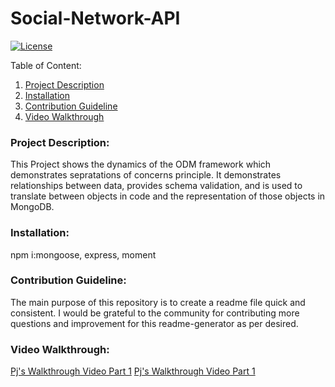 # Social-Network-API

[![License](https://img.shields.io/badge/license-mit-blue.svg)](https://opensource.org/licenses/mit)
  
  Table of Content:
  1. [Project Description](#Project-Description)
  2. [Installation](#Installation)
  3. [Contribution Guideline](#Contribution-Guideline)
  4. [Video Walkthrough](#Video-Walkthrough)

### Project Description:

This Project shows the dynamics of the ODM framework which demonstrates sepratations of concerns principle. 
It demonstrates relationships between data, provides schema validation, and is used to translate between objects in code and the representation of those objects in MongoDB.

### Installation:
npm i:mongoose, express, moment

### Contribution Guideline:

The main purpose of this repository is to create a readme file quick and consistent. I would be grateful to the community for contributing more questions and improvement for this readme-generator as per desired.

### Video Walkthrough:

[Pj's Walkthrough Video Part 1](https://drive.google.com/file/d/1dMVRPkrJSg313StIXTOYZf7YFHLy5NMX/view)
[Pj's Walkthrough Video Part 1](https://drive.google.com/file/d/1hld3Zot9YWhMdUtVjQtEL_v6VBJqFzc7/view)

